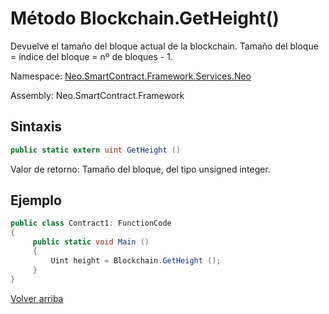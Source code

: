 # Método Blockchain.GetHeight()

Devuelve el tamaño del bloque actual de la blockchain. Tamaño del bloque = índice del bloque = nº de bloques - 1.

Namespace: [Neo.SmartContract.Framework.Services.Neo](../../AntShares.md)

Assembly: Neo.SmartContract.Framework

## Sintaxis

```c#
public static extern uint GetHeight ()
```

Valor de retorno: Tamaño del bloque, del tipo unsigned integer.

## Ejemplo

```c#
public class Contract1: FunctionCode
{
     public static void Main ()
     {
         Uint height = Blockchain.GetHeight ();
     }
}
```



[Volver arriba](../Blockchain.md)
